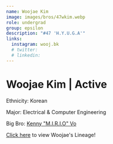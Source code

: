 ```yaml
---
name: Woojae Kim
image: images/bros/47wkim.webp
role: undergrad
group: epsilon
description: "#47 'H.Y.U.G.A'"
links:
  instagram: wooj.bk
  # twitter: 
  # linkedin: 
---
```


# Woojae Kim | Active
Ethnicity: Korean

Major: Electrical & Computer Engineering

Big Bro: [Kenny "M.I.R.I.O" Vo](12kvo)

[Click here](/ujis/) to view Woojae's Lineage!